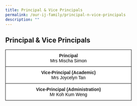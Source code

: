 ```yaml
---
title: Principal & Vice Principals
permalink: /our-ij-family/principal-n-vice-principals
description: ""
---
```

## Principal & Vice Principals



<table style="border-collapse:collapse;border-spacing:0;table-layout: fixed; width: 398px" class="tg"><colgroup><col style="width: 398px"></colgroup><thead><tr><th style="background-color:#FFF;border-color:black;border-style:solid;border-width:1px;font-family:Arial, sans-serif;font-size:14px;font-weight:bold;overflow:hidden;padding:10px 5px;text-align:center;vertical-align:top;word-break:normal">Principal<br><span style="font-weight:400;color:#000">Mrs Mischa Simon</span></th></tr></thead><tbody><tr><td style="background-color:#FFF;border-color:black;border-style:solid;border-width:1px;font-family:Arial, sans-serif;font-size:14px;font-weight:bold;overflow:hidden;padding:10px 5px;text-align:center;vertical-align:top;word-break:normal">Vice-Principal (Academic)<br><span style="font-weight:400;color:#000">Mrs Joycelyn Tan</span></td></tr><tr><td style="background-color:#FFF;border-color:black;border-style:solid;border-width:1px;font-family:Arial, sans-serif;font-size:14px;font-weight:bold;overflow:hidden;padding:10px 5px;text-align:center;vertical-align:top;word-break:normal">Vice-Principal (Administration)<br><span style="font-weight:400;color:#000">Mr Koh Kum Weng</span></td></tr></tbody></table>